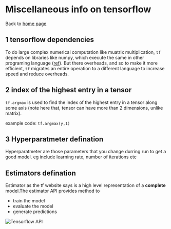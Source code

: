 # Miscellaneous info on tensorflow

Back to [home page](/tf.notes/)

## 1 tensorflow dependencies
To do large complex numerical computation like muatrix multiplication, `tf` 
depends on libraries like numpy, which execute the same in other programing language ([ref](https://www.tensorflow.org/get_started/mnist/pros#start_tensorflow_interactivesession)). But there
overheads, and so to make it more efficient, `tf` migrates an entire operation to a different 
language to increase speed and reduce overheads.

## 2 index of the highest entry in a tensor

`tf.argmax` is used to find the index of the highest entry in a tensor along some axis (note here
that, tensor can have more than 2 dimensions, unlike matrix).

example code: `tf.argmax(y,1)`

## 3 Hyperparatmeter defination
Hyperparatmeter are those parameters that you change durring run to get a good model. eg include learning rate, number of iterations etc

## Estimators defination
Estimator as the tf website says is a high level representation of a **complete** model.The estimator API provides method to 
- train the model
- evaluate the model
- generate predictions

![Tensorflow API](https://www.tensorflow.org/images/tensorflow_programming_environment.png)

